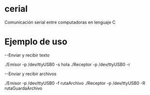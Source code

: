 # cerial
Comunicación serial entre computadoras en lenguaje C

# Ejemplo de uso

--Enviar y recibir texto

./Emisor -p /dev/ttyUSB0 -s hola
./Receptor -p /dev/ttyUSB0 -r

--Enviar y recibir archivos

./Emisor -p /dev/ttyUSB0 -f rutaArchivo
./Receptor -p /dev/ttyUSB0 -R rutaGuardaArchivo
